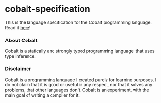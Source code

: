 # cobalt-specification
This is the language specification for the Cobalt programming language. Read it [here](https://alex-c.github.io/cobalt-specification)!

### About Cobalt
Cobalt is a statically and strongly typed programming language, that uses type inference.

### Disclaimer
Cobalt is a programming language I created purely for learning purposes. I do not claim that it is good or useful in any respect, nor that it solves any problems, that other languages don't. Cobalt is an experiment, with the main goal of writing a compiler for it.
